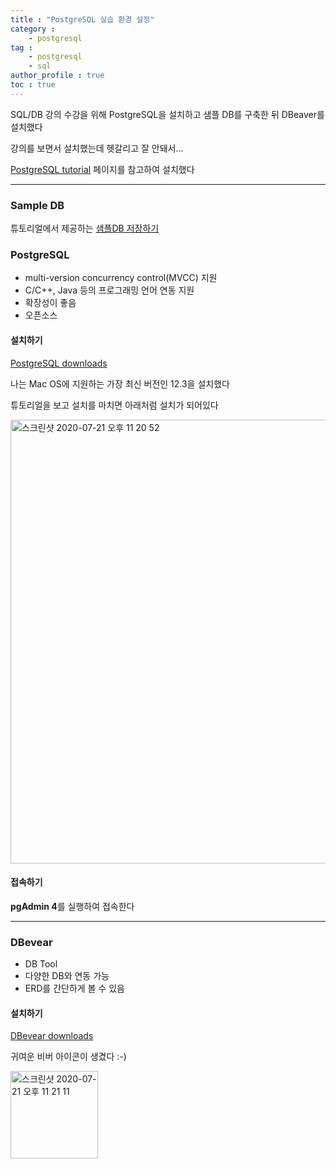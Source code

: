 ```yaml
---
title : "PostgreSQL 실습 환경 설정"
category : 
    - postgresql
tag : 
    - postgresql
    - sql
author_profile : true
toc : true
---
```



SQL/DB 강의 수강을 위해 PostgreSQL을 설치하고 샘플 DB를 구축한 뒤 DBeaver를 설치했다

강의를 보면서 설치했는데 헷갈리고 잘 안돼서...

[PostgreSQL tutorial](https://www.postgresqltutorial.com/install-postgresql-macos/) 페이지를 참고하여 설치했다

---

### Sample DB 
튜토리얼에서 제공하는 [샘플DB 저장하기](https://www.postgresqltutorial.com/postgresql-sample-database/) 


### PostgreSQL
- multi-version concurrency control(MVCC) 지원
- C/C++, Java 등의 프로그래밍 언어 연동 지원
- 확장성이 좋음
- 오픈소스

#### 설치하기
[PostgreSQL downloads](https://www.enterprisedb.com/downloads/postgres-postgresql-downloads)

나는 Mac OS에 지원하는 가장 최신 버전인 12.3을 설치했다

튜토리얼을 보고 설치를 마치면 아래처럼 설치가 되어있다

<img width="710" alt="스크린샷 2020-07-21 오후 11 20 52" src="https://user-images.githubusercontent.com/57264003/88066685-00b51380-cba9-11ea-93bc-f6aee80b74be.png">

#### 접속하기

**pgAdmin 4**를 실행하여 접속한다

---

### DBevear 

- DB Tool
- 다양한 DB와 연동 가능
- ERD를 간단하게 볼 수 있음

#### 설치하기
[DBevear downloads](https://dbeaver.io/download/)

귀여운 비버 아이콘이 생겼다 :-)

<img width="140" alt="스크린샷 2020-07-21 오후 11 21 11" src="https://user-images.githubusercontent.com/57264003/88066673-fe52b980-cba8-11ea-8d7d-fb8c98c5769a.png">